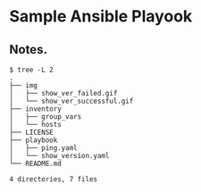 # Sample Ansible Playook







## Notes.

```
$ tree -L 2
.
├── img
│   ├── show_ver_failed.gif
│   └── show_ver_successful.gif
├── inventory
│   ├── group_vars
│   └── hosts
├── LICENSE
├── playbook
│   ├── ping.yaml
│   └── show_version.yaml
└── README.md

4 directories, 7 files

```